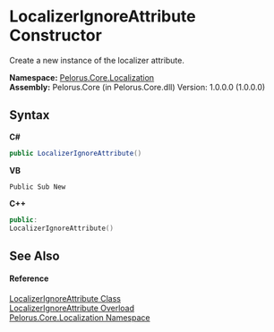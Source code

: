 # LocalizerIgnoreAttribute Constructor 
 

Create a new instance of the localizer attribute.

**Namespace:**&nbsp;<a href="99F211A">Pelorus.Core.Localization</a><br />**Assembly:**&nbsp;Pelorus.Core (in Pelorus.Core.dll) Version: 1.0.0.0 (1.0.0.0)

## Syntax

**C#**<br />
``` C#
public LocalizerIgnoreAttribute()
```

**VB**<br />
``` VB
Public Sub New
```

**C++**<br />
``` C++
public:
LocalizerIgnoreAttribute()
```


## See Also


#### Reference
<a href="3EBC699A">LocalizerIgnoreAttribute Class</a><br /><a href="34405319">LocalizerIgnoreAttribute Overload</a><br /><a href="99F211A">Pelorus.Core.Localization Namespace</a><br />